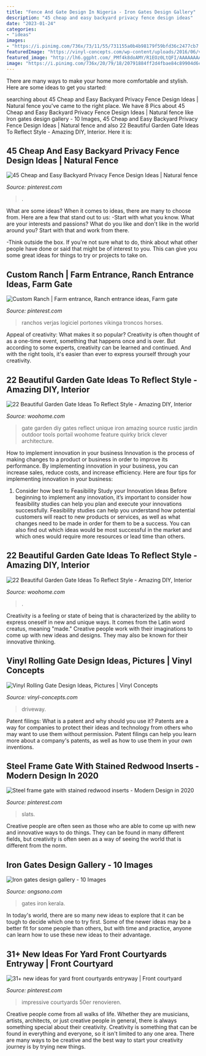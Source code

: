 ```yaml
---
title: "Fence And Gate Design In Nigeria - Iron Gates Design Gallery"
description: "45 cheap and easy backyard privacy fence design ideas"
date: "2023-01-24"
categories:
- "ideas"
images:
- "https://i.pinimg.com/736x/73/11/55/731155a0b4b98179f59bfd36c2477cb7.jpg"
featuredImage: "https://vinyl-concepts.com/wp-content/uploads/2016/06/vinyl-rolling-gate-09.jpg"
featured_image: "http://lh6.ggpht.com/_PMf4k8doAMY/R1EOz0LtQFI/AAAAAAAAJuw/1W_5Y4DlV_g/s800/YTGATE305.JPG"
image: "https://i.pinimg.com/736x/20/79/18/20791884ff2d4fbae84c89904d6c2301.jpg"
---
```



There are many ways to make your home more comfortable and stylish. Here are some ideas to get you started: 

	

		
searching about 45 Cheap and Easy Backyard Privacy Fence Design Ideas | Natural fence you've came to the right place. We have 8 Pics about 45 Cheap and Easy Backyard Privacy Fence Design Ideas | Natural fence like Iron gates design gallery - 10 Images, 45 Cheap and Easy Backyard Privacy Fence Design Ideas | Natural fence and also 22 Beautiful Garden Gate Ideas To Reflect Style - Amazing DIY, Interior. Here it is:
		
    
## 45 Cheap And Easy Backyard Privacy Fence Design Ideas | Natural Fence

<img loading=lazy src="https://i.pinimg.com/736x/73/11/55/731155a0b4b98179f59bfd36c2477cb7.jpg" onerror="this.onerror=null;this.src='https://tse1.mm.bing.net/th?id=OIP.GgDf2yAcGRKCDPaVEG5v5wHaJ1&amp;pid=15.1';" alt="45 Cheap and Easy Backyard Privacy Fence Design Ideas | Natural fence">

_Source: pinterest.com_

>. 

	

What are some ideas?
When it comes to ideas, there are many to choose from. Here are a few that stand out to us:
-Start with what you know. What are your interests and passions? What do you like and don't like in the world around you? Start with that and work from there.

-Think outside the box. If you're not sure what to do, think about what other people have done or said that might be of interest to you. This can give you some great ideas for things to try or projects to take on.

    
## Custom Ranch | Farm Entrance, Ranch Entrance Ideas, Farm Gate

<img loading=lazy src="https://i.pinimg.com/736x/de/58/02/de58026bfbe3ff7607f6e933c8ef8b1b.jpg" onerror="this.onerror=null;this.src='https://tse1.mm.bing.net/th?id=OIP.kMM9Rb9Uimyo10xnucGLLwHaE8&amp;pid=15.1';" alt="Custom Ranch | Farm entrance, Ranch entrance ideas, Farm gate">

_Source: pinterest.com_

>ranchos verjas logiciel portones vikinga troncos horses. 

	

Appeal of creativity: What makes it so popular?
Creativity is often thought of as a one-time event, something that happens once and is over. But according to some experts, creativity can be learned and continued. And with the right tools, it's easier than ever to express yourself through your creativity.

    
## 22 Beautiful Garden Gate Ideas To Reflect Style - Amazing DIY, Interior

<img loading=lazy src="http://www.woohome.com/wp-content/uploads/2014/03/garden-gate-3.jpg" onerror="this.onerror=null;this.src='https://tse2.mm.bing.net/th?id=OIP.NefSL-YnZ59MIBU_2jd_PAHaJ4&amp;pid=15.1';" alt="22 Beautiful Garden Gate Ideas To Reflect Style - Amazing DIY, Interior">

_Source: woohome.com_

>gate garden diy gates reflect unique iron amazing source rustic jardin outdoor tools portail woohome feature quirky brick clever architecture. 

	

How to implement innovation in your business
Innovation is the process of making changes to a product or business in order to improve its performance. By implementing innovation in your business, you can increase sales, reduce costs, and increase efficiency. Here are four tips for implementing innovation in your business:
1. Consider how best to Feasibility Study your Innovation Ideas
Before beginning to implement any innovation, it’s important to consider how feasibility studies can help you plan and execute your innovations successfully. Feasibility studies can help you understand how potential customers will react to new products or services, as well as what changes need to be made in order for them to be a success. You can also find out which ideas would be most successful in the market and which ones would require more resources or lead time than others.


    
## 22 Beautiful Garden Gate Ideas To Reflect Style - Amazing DIY, Interior

<img loading=lazy src="https://www.woohome.com/wp-content/uploads/2014/03/garden-gate-18.jpg" onerror="this.onerror=null;this.src='https://tse2.mm.bing.net/th?id=OIP.IqjIpO1NEXXQpf8UumkaxQHaJ7&amp;pid=15.1';" alt="22 Beautiful Garden Gate Ideas To Reflect Style - Amazing DIY, Interior">

_Source: woohome.com_

>. 

	

Creativity is a feeling or state of being that is characterized by the ability to express oneself in new and unique ways. It comes from the Latin word creatus, meaning "made." Creative people work with their imaginations to come up with new ideas and designs. They may also be known for their innovative thinking.

    
## Vinyl Rolling Gate Design Ideas, Pictures | Vinyl Concepts

<img loading=lazy src="https://vinyl-concepts.com/wp-content/uploads/2016/06/vinyl-rolling-gate-09.jpg" onerror="this.onerror=null;this.src='https://tse2.mm.bing.net/th?id=OIP.TJ8bFhL3s2JdiF_VrALxyAHaFj&amp;pid=15.1';" alt="Vinyl Rolling Gate Design Ideas, Pictures | Vinyl Concepts">

_Source: vinyl-concepts.com_

>driveway. 

	

Patent filings: What is a patent and why should you use it?
Patents are a way for companies to protect their ideas and technology from others who may want to use them without permission. Patent filings can help you learn more about a company's patents, as well as how to use them in your own inventions.

    
## Steel Frame Gate With Stained Redwood Inserts - Modern Design In 2020

<img loading=lazy src="https://i.pinimg.com/736x/20/79/18/20791884ff2d4fbae84c89904d6c2301.jpg" onerror="this.onerror=null;this.src='https://tse1.mm.bing.net/th?id=OIP.3fsAOkFFiKhcVXikW5j1rAHaJ3&amp;pid=15.1';" alt="Steel frame gate with stained redwood inserts - Modern Design in 2020">

_Source: pinterest.com_

>slats. 

	

Creative people are often seen as those who are able to come up with new and innovative ways to do things. They can be found in many different fields, but creativity is often seen as a way of seeing the world that is different from the norm.

    
## Iron Gates Design Gallery - 10 Images

<img loading=lazy src="http://lh6.ggpht.com/_PMf4k8doAMY/R1EOz0LtQFI/AAAAAAAAJuw/1W_5Y4DlV_g/s800/YTGATE305.JPG" onerror="this.onerror=null;this.src='https://tse3.mm.bing.net/th?id=OIP.mV7nbQA-ZySwULKmSl8tlAHaFj&amp;pid=15.1';" alt="Iron gates design gallery - 10 Images">

_Source: ongsono.com_

>gates iron kerala. 

	

In today's world, there are so many new ideas to explore that it can be tough to decide which one to try first. Some of the newer ideas may be a better fit for some people than others, but with time and practice, anyone can learn how to use these new ideas to their advantage.

    
## 31+ New Ideas For Yard Front Courtyards Entryway | Front Courtyard

<img loading=lazy src="https://i.pinimg.com/736x/a4/68/4e/a4684e7be83de4eddbd408e632813b19.jpg" onerror="this.onerror=null;this.src='https://tse3.mm.bing.net/th?id=OIP.3oS74QVwQjckUoW3RlEUVwAAAA&amp;pid=15.1';" alt="31+ new ideas for yard front courtyards entryway | Front courtyard">

_Source: pinterest.com_

>impressive courtyards 50er renovieren. 

	

Creative people come from all walks of life. Whether they are musicians, artists, architects, or just creative people in general, there is always something special about their creativity. Creativity is something that can be found in everything and everyone, so it isn't limited to any one area. There are many ways to be creative and the best way to start your creativity journey is by trying new things.

